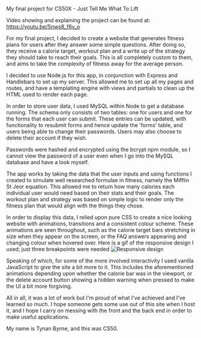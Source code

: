 My final project for CS50X - Just Tell Me What To Lift

Video showing and explaining the project can be found at: https://youtu.be/5nws8_f8v_o

For my final project, I decided to create a website that generates fitness plans for users after they
answer some simple questions. After doing so, they receive a calorie target, workout plan and a write
up of the strategy they should take to reach their goals. This is all completely custom to them, and
aims to take the complexity of fitness away for the average person.

I decided to use Node.js for this app, in conjunction with Express and Handlebars to set up my server.
This allowed me to set up all my pages and routes, and have a templating engine with views and partials
to clean up the HTML used to render each page.

In order to store user data, I used MySQL within Node to get a database running. The schema only consists
of two tables: one for users and one for the forms that each user can submit. These entries can be updated,
with functionality to resubmit forms and hence update the 'forms' table, and users being able to change
their passwords. Users may also choose to delete their account if they wish.

Passwords were hashed and encrypted using the bcrypt npm module, so I cannot view the password of a user
even when I go into the MySQL database and have a look myself.

The app works by taking the data that the user inputs and using functions I created to simulate well
researched formulae in fitness, namely the Mifflin St Jeor equation. This allowed me to return how many
calories each individual user would need based on their stats and their goals. The workout plan and strategy
was based on simple logic to render only the fitness plan that would align with the things they chose.

In order to display this data, I relied upon pure CSS to create a nice looking website with animations,
transitions and a consistent colour scheme. These animations are seen throughout, such as the calorie
target bars stretching in size when they appear on the screen, or the FAQ answers appearing and changing
colour when hovered over.
Here is a gif of the responsive design I used; just three breakpoints were needed
![Responsive design](JTMWTL.gif)

Speaking of which, for some of the more involved interactivity I used vanilla JavaScript to give the site
a bit more to it. This includes the aforementioned animations depending upon whether the calorie bar was in
the viewport, or the delete account button showing a hidden warning when pressed to make the UI a bit more
forgiving.

All in all, it was a lot of work but I'm proud of what I've achieved and I've learned so much. I hope someone
gets some use out of this site when I host it, and I hope I carry on messing with the front and the back end
in order to make useful applications.

My name is Tynan Byrne, and this was CS50.
